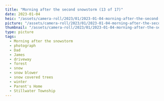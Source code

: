 ```yaml
---
title: "Morning after the second snowstorm (13 of 17)"
date: 2023-01-04
heic: "/assets/camera-roll/2023/01/2023-01-04-morning-after-the-second-snowstorm-13/20230104_172142056_iOS.heic"
picture: "/assets/camera-roll/2023/01/2023-01-04-morning-after-the-second-snowstorm-13/20230104_172142056_iOS.jpg"
thumbnail: "/assets/camera-roll/2023/01/2023-01-04-morning-after-the-second-snowstorm-13/20230104_172142056_iOS-thumbnail.jpg"
type: picture
tags:
  - Morning after the snowstorm
  - photograph
  - Dad
  - James
  - driveway
  - forest
  - snow
  - snow blower
  - snow covered trees
  - winter
  - Parent's Home
  - Stillwater Township
---
```


